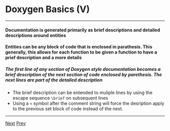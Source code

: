 # Doxygen Basics (V)

***
#### Documentation is generated primarily as brief descriptions and detailed descriptions around entities 
#### Entities can be any block of code that is enclosed in parathesis. This generally, this allows for each function to be given a function to have a prief description and a more details
##### The first line of any section of Doxygen style documentation becomes a brief description of the next section of code enclosed by parethesis. The next lines are part of the detailed description
* The brief description can be entended to muliple lines by using the escape sequence `\brief` on subsequent lines
* Using a `<` symbol after the comment string will force the desription apply to the previous set block of code instead of the next.

***

[Next](https://github.com/AustinCerny/CSCI582_Presentation3/blob/master/slide12.md)
[Prev](https://github.com/AustinCerny/CSCI582_Presentation3/blob/master/slide10.md)
